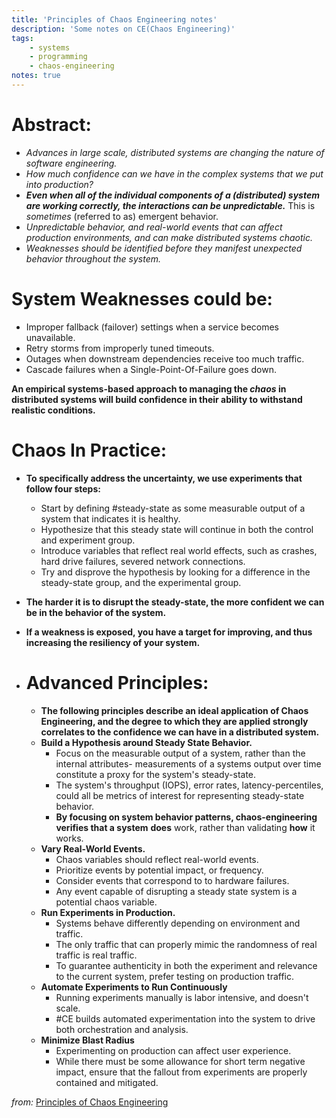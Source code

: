 ```yaml
---
title: 'Principles of Chaos Engineering notes'
description: 'Some notes on CE(Chaos Engineering)'
tags:
    - systems
    - programming
    - chaos-engineering
notes: true
---
```

# Abstract:
- <i>Advances in large scale, distributed systems are changing the nature of software engineering.</i>
- <i>How much confidence can we have in the complex systems that we put into production?</i>
- <i><b>Even when all of the individual components of a (distributed) system are working correctly, the interactions can be unpredictable.</b></i>
This is <i>sometimes</i> (referred to as) emergent behavior.
- <i>Unpredictable behavior, and real-world events that can affect production environments, and can make distributed systems chaotic.</i>
- <i>Weaknesses should be identified before they manifest unexpected behavior throughout the system.</i>
# System Weaknesses could be:
- </i>Improper fallback (failover) settings when a service becomes unavailable.</i>
- </i>Retry storms from improperly tuned timeouts.</i>
- </i>Outages when downstream dependencies receive too much traffic.</i>
- </i>Cascade failures when a Single-Point-Of-Failure goes down.</i>

<b>An empirical systems-based approach to managing the *chaos* in distributed systems will build confidence in their ability to withstand realistic conditions.</b>

# Chaos In Practice:
- __To specifically address the uncertainty, we use experiments that follow four steps:__
    - Start by defining #steady-state as some measurable output of a system that indicates it is healthy.
    - Hypothesize that this steady state will continue in both the control and experiment group.
    - Introduce variables that reflect real world effects, such as crashes, hard drive failures, severed network connections.
    - Try and disprove the hypothesis by looking for a difference in the  steady-state group, and the experimental group.
- __The harder it is to disrupt the steady-state, the more confident we can be in the behavior of the system.__
- __If a weakness is exposed, you have a target for improving, and thus increasing the resiliency of your system.__

- # Advanced Principles:
    -  __The following principles describe an ideal application of Chaos Engineering, and the degree to which they are applied strongly correlates to the confidence we can have in a distributed system.__
    -  **Build a Hypothesis around Steady State Behavior.**
        - Focus on the measurable output of a system, rather than the internal attributes- measurements of a systems output over time constitute a proxy for the system's steady-state.
        - The system's throughput (IOPS), error rates, latency-percentiles, could all be metrics of interest for representing steady-state behavior.
        -  __By focusing on system behavior patterns, chaos-engineering verifies that a system__ **__does__** work, rather than validating **how** it works.
    -  **Vary Real-World Events.**
        - Chaos variables should reflect real-world events.
        - Prioritize events by potential impact, or frequency.
        - Consider events that correspond to to hardware failures.
        - Any event capable of disrupting a steady state system is a potential chaos variable.
    -  **Run Experiments in Production.**
        - Systems behave differently depending on environment and traffic.
        - The only traffic that can properly mimic the randomness of real traffic is real traffic.
        - To guarantee authenticity in both the experiment and relevance to the current system, prefer testing on production traffic.
    -  **Automate Experiments to Run Continuously**
        - Running experiments manually is labor intensive, and doesn't scale.
        - #CE builds automated experimentation into the system to drive both orchestration and analysis.
    -  **Minimize Blast Radius**
        - Experimenting on production can affect user experience. 
        - While there must be some allowance for short term negative impact, ensure that the fallout from experiments are properly contained and mitigated.

<i>from:</i> [Principles of Chaos Engineering](https://principlesofchaos.org/?lang=ENcontent "Principles of Chaos Engineering")